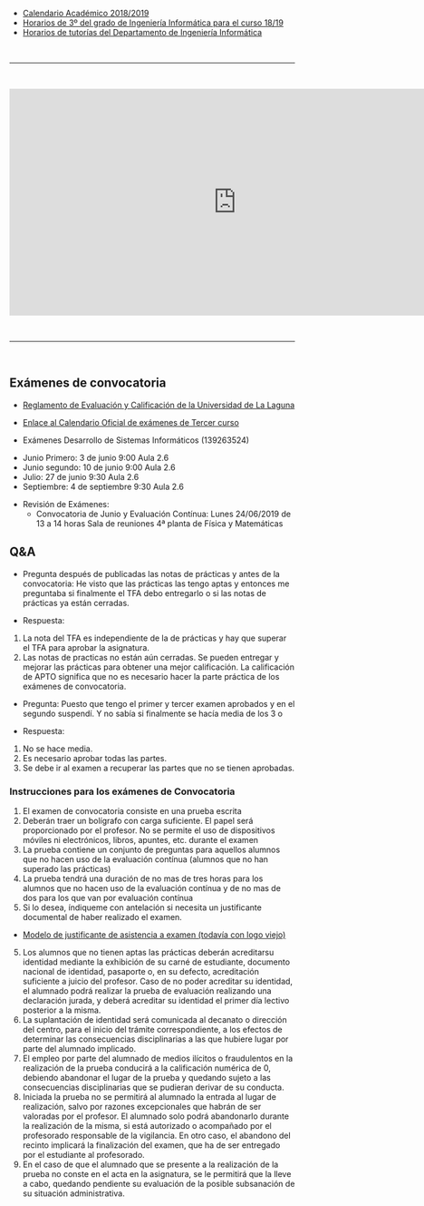 * <a href="https://drive.google.com/file/d/1YtPNm4vS73N21QHzstcYqEzPKJQHCKeD/view" target="_blank">Calendario Académico 2018/2019</a>
* <a href="https://docs.google.com/document/d/1XHFUAiuECAEAPTZvdsn8aJTCAV3jRovC8Px24HgcfyQ/edit?usp=sharing" target="_blank">Horarios de 3º del grado de Ingeniería Informática para el curso 18/19</a>
* [Horarios de tutorías del Departamento de Ingeniería Informática](https://docs.google.com/spreadsheets/d/1ZTGvLA70qCYEsBwcA8dCiUZby3ZOM9oHt8kmiNNKId0/edit#gid=0)


<br/>
<hr>
<br/>
<p>
<iframe 
src="https://calendar.google.com/calendar/b/2/embed?showPrint=0&amp;mode=AGENDA&amp;height=400&amp;wkst=2&amp;hl=es&amp;bgcolor=%23cc66cc&amp;src=ull.edu.es_2vro0m6bohfet5n9emce1btblc%40group.calendar.google.com&amp;color=%23182C57&amp;ctz=Atlantic%2FCanary" 
style="border-width:0" 
width="800" 
height="400" 
frameborder="0" 
scrolling="yes">
</iframe>

</p>
<br/>
<hr>
<br/>

## Exámenes de convocatoria

* [Reglamento de Evaluación y Calificación de la Universidad de La Laguna](https://riull.ull.es/xmlui/bitstream/handle/915/4096/reglamento_evaluacion_calificacion.pdf)
* <a href="https://docs.google.com/document/d/1dv9Q6gEbs0a2YqlKlNUKG59SpQ3Bp1pH_UWqaTKUPyk/edit" target="_blank">Enlace al Calendario Oficial de exámenes de Tercer curso</a>

*  Exámenes Desarrollo de Sistemas Informáticos (139263524)
  - Junio Primero: 3 de junio 9:00 Aula 2.6
  - Junio segundo: 10 de junio 9:00 Aula 2.6
  - Julio: 27 de junio 9:30 Aula 2.6
  - Septiembre: 4 de septiembre 9:30 Aula 2.6

* Revisión de Exámenes: 
  - Convocatoria de Junio y Evaluación Contínua: Lunes 24/06/2019 de 13 a 14 horas Sala de reuniones 4ª planta de Física y Matemáticas

## Q&A

* Pregunta después de publicadas las notas de prácticas y antes de la convocatoria: He visto que las prácticas las tengo aptas y entonces me preguntaba si finalmente el TFA debo entregarlo o si las notas de prácticas ya están cerradas.
 - Respuesta:
  1. La nota del TFA es independiente de la de prácticas y hay que superar el TFA para aprobar la asignatura.
  2. Las notas de practicas no están aún cerradas. Se pueden entregar y mejorar las prácticas para obtener una mejor calificación. La calificación de APTO significa que no es necesario hacer la parte práctica de los exámenes de convocatoria.

* Pregunta: Puesto que tengo el primer y tercer examen aprobados y en el segundo suspendí. Y no sabía si finalmente se hacía media de los 3 o
 - Respuesta:
  1. No se hace media.
  2. Es necesario aprobar todas las partes.
  3. Se debe ir al examen a recuperar las partes que no se tienen aprobadas.

### Instrucciones para los exámenes de Convocatoria

1. El examen de convocatoria consiste en una prueba escrita
2. Deberán traer un bolígrafo con carga suficiente. El papel será proporcionado por el profesor. No se permite el uso de dispositivos móviles ni electrónicos, libros, apuntes, etc.  durante el examen
3. La prueba contiene un conjunto de preguntas  para aquellos  alumnos que no hacen uso de la evaluación contínua  (alumnos que no han superado las prácticas)
4. La prueba tendrá una duración de no mas de tres horas para los alumnos que no hacen uso de la evaluación contínua y de no mas de dos para los que van por evaluación contínua
4. Si lo desea, índiqueme con antelación si necesita un justificante documental de haber realizado el examen.
  * [Modelo de justificante de asistencia a examen (todavía con logo viejo)](https://drive.google.com/file/d/1zdOTICr1AgHZr_mbboW2HnktMQjwFmu7/view)
5. Los alumnos que no tienen aptas las prácticas deberán acreditarsu identidad  mediante la exhibición de su carné de estudiante, documento nacional de identidad, pasaporte o, en su defecto, acreditación suficiente a juicio del profesor. Caso de no poder acreditar su identidad, el alumnado podrá realizar la prueba de evaluación realizando una declaración jurada, y deberá acreditar su identidad el primer día lectivo posterior a la misma.
6. La suplantación de identidad será comunicada al decanato o dirección del centro, para el inicio del trámite correspondiente, a los efectos de determinar las consecuencias disciplinarias a las que hubiere lugar por parte del alumnado implicado.
7. El empleo por parte del alumnado de medios ilícitos o fraudulentos en la realización de la prueba conducirá a la calificación numérica de 0, debiendo abandonar el lugar de la prueba y quedando sujeto a las consecuencias disciplinarias que se pudieran derivar de su conducta.
8. Iniciada la prueba no se permitirá al alumnado la entrada al lugar de realización, salvo por razones excepcionales que habrán de ser valoradas por el profesor. El alumnado solo podrá abandonarlo durante la realización de la misma, si está autorizado o acompañado por el profesorado responsable de la vigilancia. En otro caso, el abandono del recinto implicará la finalización del examen, que ha de ser entregado por el estudiante al profesorado.
9. En el caso de que el alumnado que se presente a la realización de la prueba no conste en el acta en la asignatura, se le permitirá que la lleve a cabo, quedando pendiente su evaluación de la posible subsanación de su situación administrativa.

